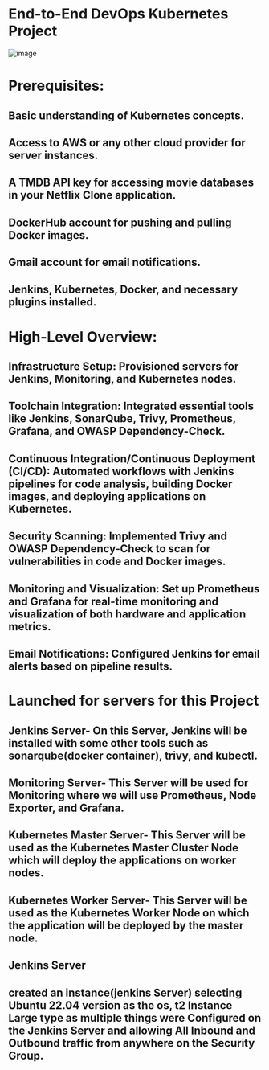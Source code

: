 # **End-to-End DevOps Kubernetes Project**

![image](https://github.com/adeluyemi79/DevOps-Projects/assets/144259400/792dce9b-748a-4507-82d7-3447b48bbe8e)

# **Prerequisites:**
## Basic understanding of Kubernetes concepts.
## Access to AWS or any other cloud provider for server instances.
## A TMDB API key for accessing movie databases in your Netflix Clone application.
## DockerHub account for pushing and pulling Docker images.
## Gmail account for email notifications.
## Jenkins, Kubernetes, Docker, and necessary plugins installed.

# **High-Level Overview:**
## Infrastructure Setup: Provisioned servers for Jenkins, Monitoring, and Kubernetes nodes.
## Toolchain Integration: Integrated essential tools like Jenkins, SonarQube, Trivy, Prometheus, Grafana, and OWASP Dependency-Check.
## Continuous Integration/Continuous Deployment (CI/CD): Automated workflows with Jenkins pipelines for code analysis, building Docker images, and deploying applications on Kubernetes.
## Security Scanning: Implemented Trivy and OWASP Dependency-Check to scan for vulnerabilities in code and Docker images.
## Monitoring and Visualization: Set up Prometheus and Grafana for real-time monitoring and visualization of both hardware and application metrics.
## Email Notifications: Configured Jenkins for email alerts based on pipeline results.

# **Launched for servers for this Project**

## Jenkins Server- On this Server, Jenkins will be installed with some other tools such as sonarqube(docker container), trivy, and kubectl.

## Monitoring Server- This Server will be used for Monitoring where we will use Prometheus, Node Exporter, and Grafana.

## Kubernetes Master Server- This Server will be used as the Kubernetes Master Cluster Node which will deploy the applications on worker nodes.

## Kubernetes Worker Server- This Server will be used as the Kubernetes Worker Node on which the application will be deployed by the master node.

## **Jenkins Server**
## created an instance(jenkins Server) selecting Ubuntu 22.04 version as the os, t2 Instance Large type as multiple things were Configured on the Jenkins Server and allowing All Inbound and Outbound traffic from anywhere on the Security Group.
